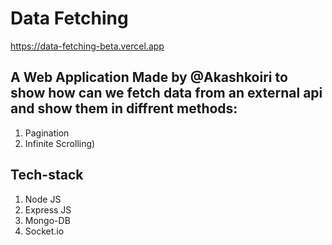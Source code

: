 # Data Fetching

https://data-fetching-beta.vercel.app

## A Web Application Made by @Akashkoiri to show how can we fetch data from an external api and show them in diffrent methods:
1. Pagination
2. Infinite Scrolling)

## Tech-stack
1. Node JS
2. Express JS
3. Mongo-DB
4. Socket.io
